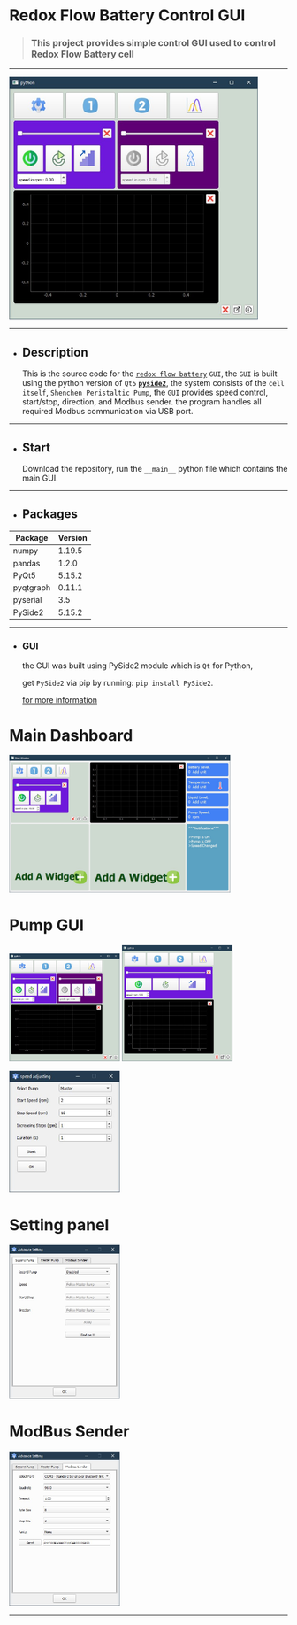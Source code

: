 # Redox Flow Battery Control GUI



  > ### This project provides simple control GUI used to control Redox Flow Battery cell

---
<img src="https://github.com/Mohamed-Nser-Said/RFB_control_sys/blob/master/main_simple_ui/icons/pumpgui3.jpg" alt="gui" width="450"/>

---
* ## Description 

   This is the source code for the [`redox flow battery`](https://en.wikipedia.org/wiki/Flow_battery) `GUI`,
  the `GUI` is built using the python version of `Qt5`  [**`pyside2`**](https://doc.qt.io/qtforpython/index.html), the system consists
   of the `cell itself`, `Shenchen Peristaltic Pump`,
   the `GUI` provides speed control, start/stop, direction, and Modbus sender.
   the program handles all required Modbus communication via USB port.   
---
* ## Start
    Download the repository, run the `__main__` python file which contains the main GUI.
---
* ## Packages

Package        | Version
---------------|-------
numpy           |1.19.5|
pandas          |1.2.0|
PyQt5           |5.15.2|
pyqtgraph       |0.11.1|
pyserial        |3.5|
PySide2         |5.15.2|


---

  * ### GUI
    the GUI was built using PySide2 module which is `Qt` for Python,
    
    get `PySide2` via pip by running:
    `pip install PySide2`.
    
    [for more information](https://wiki.qt.io/Qt_for_Python)
    
    
# **Main Dashboard** 
 <img src="https://github.com/Mohamed-Nser-Said/RFB_control_sys/blob/master/main_simple_ui/icons/pumpgui4.jpg" alt="gui" width="400"/>

# **Pump GUI** 
<img src="https://github.com/Mohamed-Nser-Said/RFB_control_sys/blob/master/main_simple_ui/icons/pumpgui3.jpg" alt="gui" width="200"/>   <img src="https://github.com/Mohamed-Nser-Said/RFB_control_sys/blob/master/main_simple_ui/icons/pumpgui2.jpg" alt="gui" width="200"/>   

<img src="https://github.com/Mohamed-Nser-Said/RFB_control_sys/blob/master/main_simple_ui/icons/pumpgui7.jpg" alt="gui" width="200"/>

# **Setting panel**
<img src="https://github.com/Mohamed-Nser-Said/RFB_control_sys/blob/master/main_simple_ui/icons/pumpgui5.jpg" alt="gui" width="200"/>  

# **ModBus Sender**


<img src="https://github.com/Mohamed-Nser-Said/RFB_control_sys/blob/master/main_simple_ui/icons/pumpgui6.jpg" alt="gui" width="200"/>


  

    
    
    
    
 




---
   


